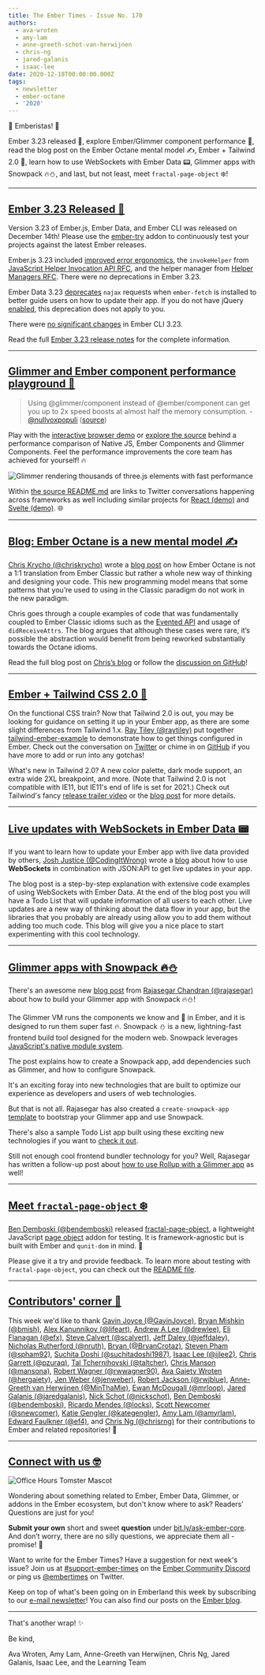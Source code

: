 ```yaml
---
title: The Ember Times - Issue No. 170
authors:
  - ava-wroten
  - amy-lam
  - anne-greeth-schot-van-herwijnen
  - chris-ng
  - jared-galanis
  - isaac-lee
date: 2020-12-18T00:00:00.000Z
tags:
  - newsletter
  - ember-octane
  - '2020'
---
```



👋 Emberistas! 🐹

<!--alex ignore nuts-->
Ember 3.23 released 🎉,
explore Ember/Glimmer component performance 🚅,
read the blog post on the Ember Octane mental model ✍️,
Ember + Tailwind 2.0 🎨,
learn how to use WebSockets with Ember Data 📟,
Glimmer apps with Snowpack 🔥️⛄,
and last, but not least, meet `fractal-page-object` ❄️!

<!-- READMORE -->

---

## [Ember 3.23 Released 🐹](https://blog.emberjs.com/2020/12/14/ember-3-23-released.html)

Version 3.23 of Ember.js, Ember Data, and Ember CLI was released on December 14th! Please use the [ember-try](https://github.com/ember-cli/ember-try) addon to continuously test your projects against the latest Ember releases.

Ember.js 3.23 included [improved error ergonomics](https://github.com/emberjs/ember.js/pull/19213), the `invokeHelper` from [JavaScript Helper Invocation API RFC](https://github.com/emberjs/rfcs/blob/master/text/0626-invoke-helper.md), and the helper manager from [Helper Managers RFC](https://github.com/emberjs/rfcs/blob/master/text/0625-helper-managers.md). There were no deprecations in Ember 3.23.

Ember Data 3.23 [deprecates](https://deprecations.emberjs.com/ember-data/v3.x/#toc_ember-data-najax-fallback) `najax` requests when `ember-fetch` is installed to better guide users on how to update their app. If you do not have jQuery [enabled](https://guides.emberjs.com/release/configuring-ember/optional-features/), this deprecation does not apply to you.

There were [no significant changes](https://github.com/ember-cli/ember-cli/releases/tag/v3.23.0) in Ember CLI 3.23.

Read the full [Ember 3.23 release notes](https://blog.emberjs.com/2020/12/14/ember-3-23-released.html) for the complete information.

---

## [Glimmer and Ember component performance playground 🚅](https://nullvoxpopuli.github.io/ember-three-boxes-demo/)

> Using @glimmer/component instead of @ember/component can get you up to 2x speed boosts at almost half the memory consumption.
> -[@nullvoxpopuli](https://twitter.com/nullvoxpopuli) ([source](https://twitter.com/nullvoxpopuli/status/1335616011744251907))

Play with the [interactive browser demo](https://nullvoxpopuli.github.io/ember-three-boxes-demo/) or [explore the source](https://github.com/NullVoxPopuli/ember-three-boxes-demo) behind a performance comparison of Native JS, Ember Components and Glimmer Components. Feel the performance improvements the core team has achieved for yourself! 🔥

![Glimmer rendering thousands of three.js elements with fast performance](/images/blog/emberjstimes/nullvoxpopuli-glimmer-performance.png)

Within [the source README.md](https://github.com/NullVoxPopuli/ember-three-boxes-demo/blob/master/README.md) are links to Twitter conversations happening across frameworks as well including similar projects for [React (demo)](https://twitter.com/0xca0a/status/1199997552466288641) and [Svelte (demo)](https://twitter.com/Rich_Harris/status/1200807952522842112). 🌐

---

<!--alex ignore nuts-->
## [Blog: Ember Octane is a new mental model ✍️](https://v5.chriskrycho.com/journal/ember-octane-is-a-new-mental-model/)

<!--alex ignore easy-->
[Chris Krycho (@chriskrycho)](https://github.com/chriskrycho) wrote a [blog post](https://v5.chriskrycho.com/journal/ember-octane-is-a-new-mental-model/) on how Ember Octane is not a 1:1 translation from Ember Classic but rather a whole new way of thinking and designing your code. This new programming model means that some patterns that you’re used to using in the Classic paradigm do not work in the new paradigm.

Chris goes through a couple examples of code that was fundamentally coupled to Ember Classic idioms such as the [Evented API](https://api.emberjs.com/ember/release/classes/Evented) and usage of `didReceiveAttrs`. The blog argues that although these cases were rare, it’s possible the abstraction would benefit from being reworked substantially towards the Octane idioms.

Read the full blog post on [Chris’s blog](https://v5.chriskrycho.com/journal/ember-octane-is-a-new-mental-model/) or follow the [discussion on GitHub](https://github.com/emberjs/rfcs/pull/669#issuecomment-739320902)!

---

## [Ember + Tailwind CSS 2.0 🎨](https://twitter.com/raytiley/status/1330493161848905730)

On the functional CSS train? Now that Tailwind 2.0 is out, you may be looking for guidance on setting it up in your Ember app, as there are some slight differences from Tailwind 1.x. [Ray Tiley (@raytiley)](https://github.com/raytiley/tailwind-ember-example) put together [tailwind-ember-example](https://github.com/raytiley/tailwind-ember-example) to demonstrate how to get things configured in Ember. Check out the conversation on [Twitter](https://twitter.com/raytiley/status/1330493161848905730) or chime in on [GitHub](https://github.com/raytiley/tailwind-ember-example) if you have more to add or run into any gotchas!

What's new in Tailwind 2.0? A new color palette, dark mode support, an extra wide 2XL breakpoint, and more. (Note that Tailwind 2.0 is not compatible with IE11, but IE11's end of life is set for 2021.) Check out Tailwind's fancy [release trailer video](https://www.youtube.com/watch?v=3u_vIdnJYLc&feature=emb_logo) or the [blog post](https://blog.tailwindcss.com/tailwindcss-v2) for more details.

---

## [Live updates with WebSockets in Ember Data 📟](https://codingitwrong.com/2020/10/02/ember-data-live-updates-with-rails.html)

If you want to learn how to update your Ember app with live data provided by others, [Josh Justice (@CodingItWrong)](https://github.com/codingitwrong) wrote a [blog](https://codingitwrong.com/2020/10/02/ember-data-live-updates-with-rails.html) about how to use **WebSockets** in combination with JSON:API to get live updates in your app.

The blog post is a step-by-step explanation with extensive code examples of using WebSockets with Ember Data. At the end of the blog post you will have a Todo List that will update information of all users to each other. Live updates are a new way of thinking about the data flow in your app, but the libraries that you probably are already using allow you to add them without adding too much code. This blog will give you a nice place to start experimenting with this cool technology.

---

## [Glimmer apps with Snowpack 🔥️⛄](https://dev.to/rajasegar/building-glimmer-apps-with-snowpack-igc)

There's an awesome new [blog post](https://dev.to/rajasegar/building-glimmer-apps-with-snowpack-igc) from [Rajasegar Chandran (@rajasegar)](https://github.com/rajasegar) about how to build your Glimmer app with Snowpack 🔥️⛄!

The Glimmer VM runs the components we know and 💜 in Ember, and it is designed to run them super fast 🔥. Snowpack ⛄️ is a new, lightning-fast frontend build tool designed for the modern web. Snowpack leverages [JavaScript's native module system](https://developer.mozilla.org/en-US/docs/Web/JavaScript/Reference/Statements/import).

The post explains how to create a Snowpack app, add dependencies such as Glimmer, and how to configure Snowpack.

It's an exciting foray into new technologies that are built to optimize our experience as developers and users of web technologies.

But that is not all. Rajasegar has also created a `create-snowpack-app` [template](https://github.com/rajasegar/snowpack-app-template-glimmer) to bootstrap your Glimmer app and use Snowpack.

There's also a sample Todo List app built using these exciting new technologies if you want to [check it out](https://todolist-glimmer-snowpack.surge.sh/).

Still not enough cool frontend bundler technology for you? Well, Rajasegar has written a follow-up post about [how to use Rollup with a Glimmer app](https://dev.to/rajasegar/building-glimmer-apps-with-rollup-3jcj) as well!

---

## [Meet `fractal-page-object` ❄️](https://twitter.com/bendemboski/status/1338545855054270464)

[Ben Demboski (@bendemboski)](https://github.com/bendemboski) released [fractal-page-object](https://github.com/bendemboski/fractal-page-object), a lightweight JavaScript [page object](https://martinfowler.com/bliki/PageObject.html) addon for testing. It is framework-agnostic but is built with Ember and `qunit-dom` in mind. 🧡

Please give it a try and provide feedback. To learn more about testing with `fractal-page-object`, you can check out the [README file](https://github.com/bendemboski/fractal-page-object#fractal-page-object).

---

## [Contributors' corner 👏](https://guides.emberjs.com/release/contributing/repositories/)

<p>This week we'd like to thank <a href="https://github.com/GavinJoyce" rel="noopener noreferrer" target="_blank">Gavin Joyce (@GavinJoyce)</a>, <a href="https://github.com/bmish" rel="noopener noreferrer" target="_blank">Bryan Mishkin (@bmish)</a>, <a href="https://github.com/lifeart" rel="noopener noreferrer" target="_blank">Alex Kanunnikov (@lifeart)</a>, <a href="https://github.com/drewlee" rel="noopener noreferrer" target="_blank">Andrew A Lee (@drewlee)</a>, <a href="https://github.com/efx" rel="noopener noreferrer" target="_blank">Eli Flanagan (@efx)</a>, <a href="https://github.com/scalvert" rel="noopener noreferrer" target="_blank">Steve Calvert (@scalvert)</a>, <a href="https://github.com/jeffdaley" rel="noopener noreferrer" target="_blank">Jeff Daley (@jeffdaley)</a>, <a href="https://github.com/nruth" rel="noopener noreferrer" target="_blank">Nicholas Rutherford (@nruth)</a>, <a href="https://github.com/BryanCrotaz" rel="noopener noreferrer" target="_blank">Bryan (@BryanCrotaz)</a>, <a href="https://github.com/spham92" rel="noopener noreferrer" target="_blank">Steven Pham (@spham92)</a>, <a href="https://github.com/suchitadoshi1987" rel="noopener noreferrer" target="_blank">Suchita Doshi (@suchitadoshi1987)</a>, <a href="https://github.com/ijlee2" rel="noopener noreferrer" target="_blank">Isaac Lee (@ijlee2)</a>, <a href="https://github.com/pzuraq" rel="noopener noreferrer" target="_blank">Chris Garrett (@pzuraq)</a>, <a href="https://github.com/taltcher" rel="noopener noreferrer" target="_blank">Tal Tchernihovski (@taltcher)</a>, <a href="https://github.com/mansona" rel="noopener noreferrer" target="_blank">Chris Manson (@mansona)</a>, <a href="https://github.com/rwwagner90" rel="noopener noreferrer" target="_blank">Robert Wagner (@rwwagner90)</a>, <a href="https://github.com/hergaiety" rel="noopener noreferrer" target="_blank">Ava Gaiety Wroten (@hergaiety)</a>, <a href="https://github.com/jenweber" rel="noopener noreferrer" target="_blank">Jen Weber (@jenweber)</a>, <a href="https://github.com/rwjblue" rel="noopener noreferrer" target="_blank">Robert Jackson (@rwjblue)</a>, <a href="https://github.com/MinThaMie" rel="noopener noreferrer" target="_blank">Anne-Greeth van Herwijnen (@MinThaMie)</a>, <a href="https://github.com/mrloop" rel="noopener noreferrer" target="_blank">Ewan McDougall (@mrloop)</a>, <a href="https://github.com/jaredgalanis" rel="noopener noreferrer" target="_blank">Jared Galanis (@jaredgalanis)</a>, <a href="https://github.com/nickschot" rel="noopener noreferrer" target="_blank">Nick Schot (@nickschot)</a>, <a href="https://github.com/bendemboski" rel="noopener noreferrer" target="_blank">Ben Demboski (@bendemboski)</a>, <a href="https://github.com/locks" rel="noopener noreferrer" target="_blank">Ricardo Mendes (@locks)</a>, <a href="https://github.com/snewcomer" rel="noopener noreferrer" target="_blank">Scott Newcomer (@snewcomer)</a>, <a href="https://github.com/kategengler" rel="noopener noreferrer" target="_blank">Katie Gengler (@kategengler)</a>, <a href="https://github.com/amyrlam" rel="noopener noreferrer" target="_blank">Amy Lam (@amyrlam)</a>, <a href="https://github.com/ef4" rel="noopener noreferrer" target="_blank">Edward Faulkner (@ef4)</a>, and <a href="https://github.com/chrisrng" rel="noopener noreferrer" target="_blank">Chris Ng (@chrisrng)</a> for their contributions to Ember and related repositories! 💖</p>

---

## [Connect with us 🤓](https://docs.google.com/forms/d/e/1FAIpQLScqu7Lw_9cIkRtAiXKitgkAo4xX_pV1pdCfMJgIr6Py1V-9Og/viewform)

<div class="blog-row">
  <img class="float-right small transparent padded" alt="Office Hours Tomster Mascot" title="Readers' Questions" src="/images/tomsters/officehours.png" />

  <p>Wondering about something related to Ember, Ember Data, Glimmer, or addons in the Ember ecosystem, but don't know where to ask? Readers’ Questions are just for you!</p>

  <p><strong>Submit your own</strong> short and sweet <strong>question</strong> under <a href="https://bit.ly/ask-ember-core" target="rq">bit.ly/ask-ember-core</a>. And don’t worry, there are no silly questions, we appreciate them all - promise! 🤞</p>

  <p>Want to write for the Ember Times? Have a suggestion for next week's issue? Join us at <a href="https://discordapp.com/channels/480462759797063690/485450546887786506">#support-ember-times</a> on the <a href="https://discord.gg/emberjs">Ember Community Discord</a> or ping us <a href="https://twitter.com/embertimes">@embertimes</a> on Twitter.</p>

  <p>Keep on top of what's been going on in Emberland this week by subscribing to our <a href="https://the-emberjs-times.ongoodbits.com/">e-mail newsletter</a>! You can also find our posts on the <a href="https://emberjs.com/blog/tags/newsletter.html">Ember blog</a>.</p>
</div>

---

That's another wrap! ✨

Be kind,

Ava Wroten, Amy Lam, Anne-Greeth van Herwijnen, Chris Ng, Jared Galanis, Isaac Lee, and the Learning Team
